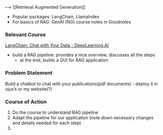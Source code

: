 –→ [[Retrieval Augmented Generation]]
- Popular packages: LangChain, LlamaIndex
- For basics of RAG: GenAI (NG) course notes in Goodnotes
### Relevant Course
[LangChain: Chat with Your Data - DeepLearning.AI](https://learn.deeplearning.ai/courses/langchain-chat-with-your-data/lesson/1/introduction) 
- build a RAG pipeline:  provides a nice overview, discusses all the steps 
	- at the end, builds a GUI for RAG application

### Problem Statement
Build a chatbot to chat with your publications(pdf documents) - deploy it in ojus’s or my website(?) 

### Course of Action 
1. Do the course to understand RAG pipeline
2. Adapt the pipeline for our application (note down necessary changes and details needed for each step)
3. 



